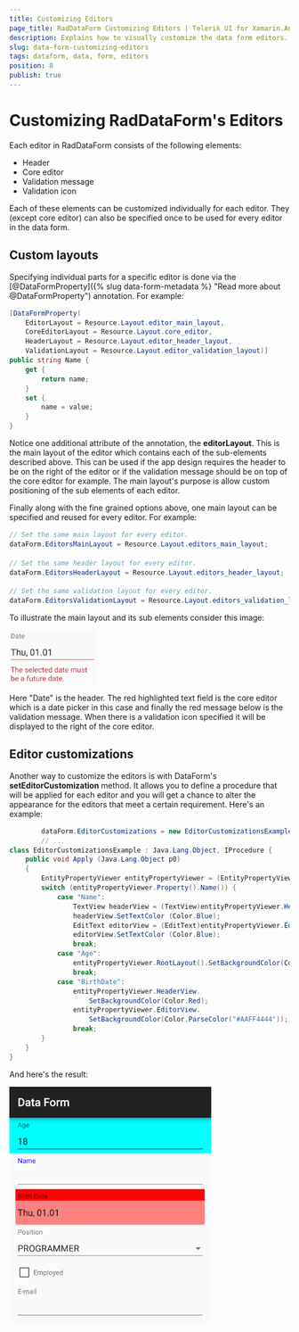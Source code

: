 ```yaml
---
title: Customizing Editors
page_title: RadDataForm Customizing Editors | Telerik UI for Xamarin.Android Documentation
description: Explains how to visually customize the data form editors.
slug: data-form-customizing-editors
tags: dataform, data, form, editors
position: 8
publish: true
---
```


# Customizing RadDataForm's Editors

Each editor in RadDataForm consists of the following elements:

* Header
* Core editor
* Validation message
* Validation icon

Each of these elements can be customized individually for each editor. They (except core editor) can also be specified once to be used for every editor in the data form.

## Custom layouts

Specifying individual parts for a specific editor is done via the [@DataFormProperty]({% slug data-form-metadata %} "Read more about @DataFormProperty") annotation. For example:

```C#
[DataFormProperty(
	EditorLayout = Resource.Layout.editor_main_layout,
	CoreEditorLayout = Resource.Layout.core_editor,
	HeaderLayout = Resource.Layout.editor_header_layout,
	ValidationLayout = Resource.Layout.editor_validation_layout)]
public string Name {
	get {
		return name;
	}
	set {
		name = value;
	}
}
```

Notice one additional attribute of the annotation, the **editorLayout**. This is the main layout of the editor which contains each of the sub-elements described above. This can be used
if the app design requires the header to be on the right of the editor or if the validation message should be on top of the core editor for example. The main layout's purpose is
allow custom positioning of the sub elements of each editor.

Finally along with the fine grained options above, one main layout can be specified and reused for every editor. For example:

```C#
// Set the same main layout for every editor.
dataForm.EditorsMainLayout = Resource.Layout.editors_main_layout;

// Set the same header layout for every editor.
dataForm.EditorsHeaderLayout = Resource.Layout.editors_header_layout;

// Set the same validation layout for every editor.
dataForm.EditorsValidationLayout = Resource.Layout.editors_validation_layout;
```

To illustrate the main layout and its sub elements consider this image:

![TelerikUI-DataForm-Customizing-Editors](images/dataform-customizing-editors.png "Data form editor structure.")

Here "Date" is the header. The red highlighted text field is the core editor which is a date picker in this case and finally the red message below is the validation message.
When there is a validation icon specified it will be displayed to the right of the core editor.

## Editor customizations

Another way to customize the editors is with DataForm's **setEditorCustomization** method. It allows you to define a procedure that will be applied for each editor and you will get a chance to alter the appearance for the editors that meet a certain requirement. Here's an example:


```C#
        dataForm.EditorCustomizations = new EditorCustomizationsExample ();
        // ...
class EditorCustomizationsExample : Java.Lang.Object, IProcedure {
    public void Apply (Java.Lang.Object p0)
    {
        EntityPropertyViewer entityPropertyViewer = (EntityPropertyViewer)p0;
        switch (entityPropertyViewer.Property().Name()) {
            case "Name":
                TextView headerView = (TextView)entityPropertyViewer.HeaderView;
                headerView.SetTextColor (Color.Blue);
                EditText editorView = (EditText)entityPropertyViewer.EditorView;
                editorView.SetTextColor (Color.Blue);
                break;
            case "Age":
                entityPropertyViewer.RootLayout().SetBackgroundColor(Color.Cyan);
                break;
            case "BirthDate":
                entityPropertyViewer.HeaderView.
                    SetBackgroundColor(Color.Red);
                entityPropertyViewer.EditorView.
                    SetBackgroundColor(Color.ParseColor("#AAFF4444"));
                break;
        }
    }
}
```
<snippet id='data-form-customizations-editor-styles-class'/>

And here's the result:

![TelerikUI-DataForm-Customizing-Editors-2](images/dataform-customizing-editors-2.png "Data form editor customizations.")
